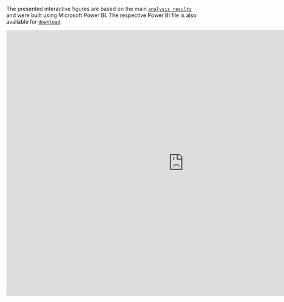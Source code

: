 The presented interactive figures are based on the main [`analysis results`](https://github.com/inab-certh/Knowledge-Engineering-for-Drug-Safety-Systematic-and-mapping-review/blob/master/Detailed_analysis_results.xlsx) and were built using Microsoft Power BI. The respective Power BI file is also available for [`download`](https://github.com/inab-certh/Knowledge-Engineering-for-Drug-Safety-Systematic-and-mapping-review/blob/master/Interactive_analytics.pbix).

<iframe width="933" height="700" src="https://app.powerbi.com/view?r=eyJrIjoiYmNmNjMxZjQtN2U3Yy00ZjA3LThlYzktODA3ZTRjZjJmMGQ4IiwidCI6IjQwZmFjMmViLWYzNzktNGIwOS1iNjU1LTI0M2ZmOGM5NzM5ZCIsImMiOjh9" frameborder="0" allowFullScreen="true"></iframe>
